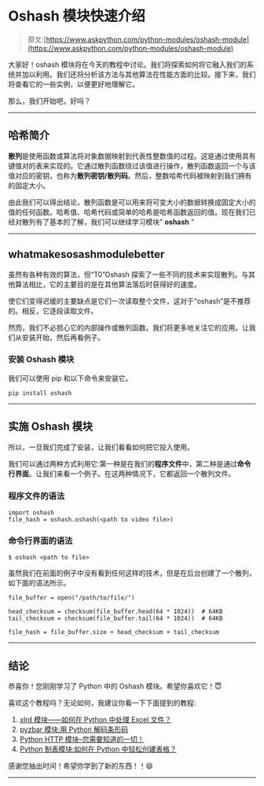 # Oshash 模块快速介绍

> 原文:[https://www.askpython.com/python-modules/oshash-module](https://www.askpython.com/python-modules/oshash-module)

大家好！oshash 模块将在今天的教程中讨论。我们将探索如何将它融入我们的系统并加以利用。我们还将分析该方法与其他算法在性能方面的比较。接下来，我们将查看它的一些实例，以便更好地理解它。

那么，我们开始吧，好吗？

* * *

## 哈希简介

**散列**是使用函数或算法将对象数据映射到代表性整数值的过程。这是通过使用具有键值对的表来实现的。它通过散列函数绕过该值进行操作，散列函数返回一个与该值对应的密钥，也称为**散列密钥/散列码**。然后，整数哈希代码被映射到我们拥有的固定大小。

由此我们可以得出结论，散列函数是可以用来将可变大小的数据转换成固定大小的值的任何函数。哈希值、哈希代码或简单的哈希是哈希函数返回的值。现在我们已经对散列有了基本的了解，我们可以继续学习模块" **oshash** "

* * *

## whatmakesosashmodulebetter

虽然有各种有效的算法，但“T0”Oshash 探索了一些不同的技术来实现散列。与其他算法相比，它的主要目的是在其他算法落后时获得好的速度。

使它们变得迟缓的主要缺点是它们一次读取整个文件，这对于“oshash”是不推荐的。相反，它逐段读取文件。

然而，我们不必担心它的内部操作或散列函数。我们将更多地关注它的应用。让我们从安装开始，然后再看例子。

### 安装 Oshash 模块

我们可以使用 pip 和以下命令来安装它。

```
pip install oshash

```

* * *

## 实施 Oshash 模块

所以，一旦我们完成了安装，让我们看看如何把它投入使用。

我们可以通过两种方式利用它:第一种是在我们的**程序文件**中，第二种是通过**命令行界面**。让我们来看一个例子。在这两种情况下，它都返回一个散列文件。

### 程序文件的语法

```
import oshash
file_hash = oshash.oshash(<path to video file>)

```

### 命令行界面的语法

```
$ oshash <path to file>

```

虽然我们在前面的例子中没有看到任何这样的技术，但是在后台创建了一个散列，如下面的语法所示。

```
file_buffer = open("/path/to/file/")

head_checksum = checksum(file_buffer.head(64 * 1024))  # 64KB
tail_checksum = checksum(file_buffer.tail(64 * 1024))  # 64KB

file_hash = file_buffer.size + head_checksum + tail_checksum

```

* * *

## 结论

恭喜你！您刚刚学习了 Python 中的 Oshash 模块。希望你喜欢它！😇

喜欢这个教程吗？无论如何，我建议你看一下下面提到的教程:

1.  [xlrd 模块——如何在 Python 中处理 Excel 文件？](https://www.askpython.com/python-modules/xlrd-module)
2.  [pyzbar 模块:用 Python 解码条形码](https://www.askpython.com/python-modules/pyzbar-module)
3.  [Python HTTP 模块–您需要知道的一切！](https://www.askpython.com/python-modules/http-module)
4.  [Python 制表模块:如何在 Python 中轻松创建表格？](https://www.askpython.com/python-modules/tabulate-tables-in-python)

感谢您抽出时间！希望你学到了新的东西！！😄

* * *
